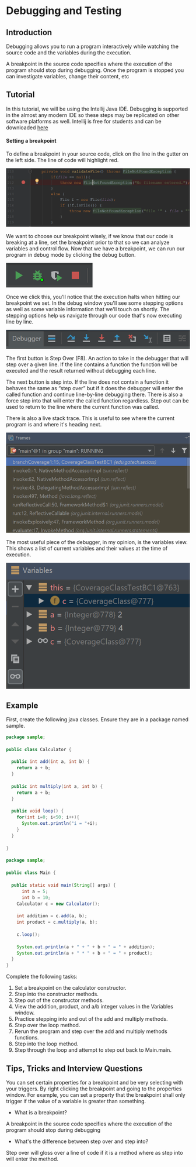 # Debugging and Testing

## Introduction
Debugging allows you to run a program interactively while watching the source code and the variables during the execution.

A breakpoint in the source code specifies where the execution of the program should stop during debugging. Once the program is stopped you can investigate variables, change their content, etc

## Tutorial
In this tutorial, we will be using the Intellij Java IDE. Debugging is supported in the almost any modern IDE so these steps may be replicated on other software platforms as well. Intellij is free for students and can be downloaded [here](https://www.jetbrains.com/student/) 

#### Setting a breakpoint
To define a breakpoint in your source code, click on the line in the gutter on the left side. The line of code will highlight red. 

![](../img/breakpoint.PNG?raw=true)

We want to choose our breakpoint wisely, if we know that our code is breaking at a line, set the breakpoint prior to that so we can analyze variables and control flow. Now that we have a breakpoint, we can run our program in debug mode by clicking the debug button.

![](../img/run.PNG?raw=true)

Once we click this, you'll notice that the execution halts when hitting our breakpoint we set. In the debug window you'll see some stepping options as well as some variable information that we'll touch on shortly. The stepping options help us navigate through our code that's now executing line by line.

![](../img/toolbar.PNG?raw=true)

The first button is Step Over (F8). An action to take in the debugger that will step over a given line. If the line contains a function the function will be executed and the result returned without debugging each line.

The next button is step into. If the line does not contain a function it behaves the same as “step over” but if it does the debugger will enter the called function and continue line-by-line debugging there. There is also a force step into that will enter the called function regardless. Step out can be used to return to the line where the current function was called.

There is also a live stack trace. This is useful to see where the current program is and where it's heading next. 

![](../img/stack.PNG?raw=true)

The most useful piece of the debugger, in my opinion, is the variables view. This shows a list of current variables and their values at the time of execution. 

![](../img/vars.PNG?raw=true)

## Example
First, create the following java classes. Ensure they are in a package named sample.

```java
package sample;

public class Calculator {

  public int add(int a, int b) {
    return a + b;
  }
  
  public int multiply(int a, int b) {
    return a + b;
  }
  
  public void loop() {
    for(int i=0; i<50; i++){
      System.out.println("i = "+i);
    }
  }

}

package sample;

public class Main {

  public static void main(String[] args) {
	  int a = 5;
	  int b = 10;
    Calculator c = new Calculator();
	
    int addition = c.add(a, b);
    int product = c.multiply(a, b);
    
    c.loop();
	
    System.out.println(a + " + " + b + " = " + addition);
    System.out.println(a + " * " + b + " = " + product);
  }
}
```
Complete the following tasks:

1. Set a breakpoint on the calculator constructor.
2. Step into the constructor methods.
3. Step out of the constructor methods.
4. View the addition, product, and a/b integer values in the Variables window.
5. Practice stepping into and out of the add and multiply methods.
6. Step over the loop method.
7. Rerun the program and step over the add and multiply methods functions.
8. Step into the loop method.
9. Step through the loop and attempt to step out back to Main.main.


## Tips, Tricks and Interview Questions
You can set certain properties for a breakpoint and be very selecting with your triggers. By right clicking the breakpoint and going to the properties window. For example, you can set a property that the breakpoint shall only trigger if the value of a variable is greater than something.

* What is a breakpoint?

A breakpoint in the source code specifies where the execution of the program should stop during debugging

* What's the difference between step over and step into?

Step over will gloss over a line of code if it is a method where as step into will enter the method.
